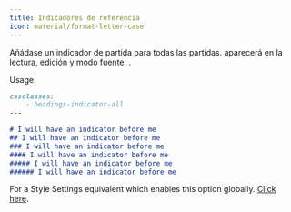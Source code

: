 ```yaml
---
title: Indicadores de referencia
icon: material/format-letter-case
---
```


Añádase un indicador de partida para todas las partidas. aparecerá en la lectura, edición
y modo fuente.
.

Usage:

```md
cssclasses:
    - headings-indicator-all
---

# I will have an indicator before me
## I will have an indicator before me
### I will have an indicator before me
#### I will have an indicator before me
##### I will have an indicator before me
###### I will have an indicator before me
```

For a Style Settings equivalent which enables this option globally. [Click here](../../Style-Settings/Editor/Typography/headings/index.md#enable-heading-indicators-globally).

